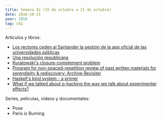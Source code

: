 ```yaml
---
title: Semana 42 (15 de octubre a 21 de octubre)
date: 2018-10-21
year: 2018
tag: s42
---
```


Artículos y libros:

- [Los rectores ceden al Santander la gestión de la app oficial de las universidades públicas](https://www.eldiario.es/tecnologia/universidades-Santander-personales-academicos-profesores_0_823817816.html)
- [Una resolución republicana](https://asihablociceron.blogspot.com/2018/10/una-resolucion-republicana.html)
- [Kuratowski's closure-complement problem](https://en.wikipedia.org/wiki/Kuratowski%27s_closure-complement_problem)
- [Program for non-spaced-repetition review of past written materials for serendipity & rediscovery: Archive Revisiter](https://www.gwern.net/Statistical-notes#program-for-non-spaced-repetition-review-of-past-written-materials-for-serendipity-rediscovery-archive-revisiter)
- [Haskell's kind system - a primer](https://diogocastro.com/blog/2018/10/17/haskells-kind-system-a-primer/)
- [What if we talked about p-hacking the way we talk about experimenter effects?](https://thehardestscience.com/2018/10/19/what-if-we-talked-about-p-hacking-the-way-we-talk-about-experimenter-effects/)

Series, películas, vídeos y documentales:

- Pose
- Paris is Burning
